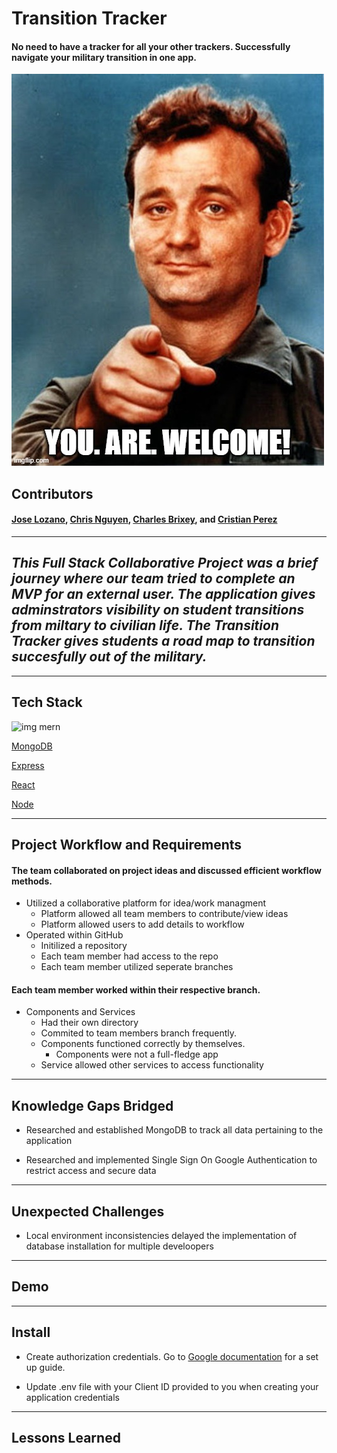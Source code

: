 # Transition Tracker
#### No need to have a tracker for all your other trackers. Successfully navigate your military transition in one app.

<img src='./billMurray.jpeg'>

## Contributors 
#### [Jose Lozano](https://github.com/jolozano), [Chris Nguyen](https://github.com/ComplexChris), [Charles Brixey](https://github.com/Brixsta), and [Cristian Perez](https://github.com/Perezc1143)

---------------------------------------------------

## ***This Full Stack Collaborative Project was a brief journey where our team tried to complete an MVP for an external user. The application gives adminstrators visibility on student transitions from miltary to civilian life. The Transition Tracker gives students a road map to transition succesfully out of the military.***

---------------------------------------------------

## Tech Stack

![img mern](https://upload.wikimedia.org/wikipedia/commons/thumb/9/94/MERN-logo.png/320px-MERN-logo.png)

[MongoDB](https://github.com/mongodb/mongo)

[Express](https://github.com/expressjs/express)

[React](https://github.com/facebook/react)

[Node](https://github.com/nodejs/node)

---------------------------------------------------

## Project Workflow and Requirements

#### **The team collaborated on project ideas and discussed efficient workflow methods.**
  * Utilized a collaborative platform for idea/work managment
    * Platform allowed all team members to contribute/view ideas
    * Platform allowed users to add details to workflow
  * Operated within GitHub
    * Initilized a repository
    * Each team member had access to the repo
    * Each team member utilized seperate branches

#### **Each team member worked within their respective branch.**
  * Components and Services
    * Had their own directory
    * Commited to team members branch frequently.
    * Components functioned correctly by themselves.
      * Components were not a full-fledge app
    * Service allowed other services to access functionality

---------------------------------------------------

## Knowledge Gaps Bridged

  * Researched and established MongoDB to track all data pertaining to the application

  * Researched and implemented Single Sign On Google Authentication to restrict access and secure data


---------------------------------------------------

## Unexpected Challenges

  * Local environment inconsistencies delayed the implementation of database installation for multiple develoopers

---------------------------------------------------

## Demo

---------------------------------------------------

## Install

  * Create authorization credentials. Go to [Google documentation](https://developers.google.com/identity/protocols/oauth2/javascript-implicit-flow#oauth-2.0-endpoints) for a set up guide.

  * Update .env file with your Client ID provided to you when creating your application credentials

---------------------------------------------------

## Lessons Learned